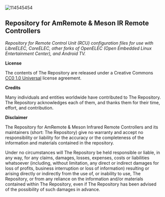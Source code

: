 ![114545454](https://user-images.githubusercontent.com/49594656/118380872-f8e8b480-b5aa-11eb-8a1f-2ead6e99fc40.jpg)
## Repository for AmRemote & Meson IR Remote Controllers

*Repository for Remote Control Unit (RCU) configuration files for use with LibreELEC, CoreELEC, other forks of OpenELEC (Open Embedded Linux Entertainment Center), and Android TV.*

**License**

The contents of The Repository are released under a Creative Commons [CC0 1.0 Universal](https://creativecommons.org/publicdomain/zero/1.0/legalcode) license agreement.

**Credits**

Many individuals and entities worldwide have contributed to The Repository. The Repository acknowledges each of them, and thanks them for their time, effort, and contribution.

**Disclaimer**

The Repository for AmRemote & Meson Infrared Remote Controllers and its maintainers (short: The Repository) give no warranty and accept no responsibility or liability for the accuracy or the completeness of the information and materials contained in the repository.

Under no circumstances will The Repository be held responsible or liable, in any way, for any claims, damages, losses, expenses, costs or liabilities whatsoever (including, without limitation, any direct or indirect damages for loss of profits, business interruption or loss of information) resulting or arising directly or indirectly from the use of, or inability to use, The Repository, or from any reliance on the information and/or materials contained within The Repository, even if The Repository has been advised of the possibility of such damages in advance.
